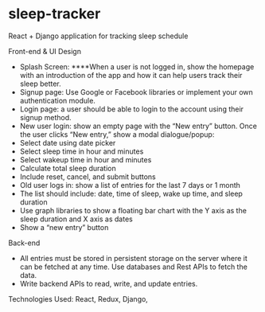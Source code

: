 # sleep-tracker
React + Django application for tracking sleep schedule 

Front-end & UI Design

* Splash Screen: ****When a user is not logged in, show the homepage with an introduction of the app and how it can help users track their sleep   better.
* Signup page: Use Google or Facebook libraries or implement your own authentication module.
* Login page: a user should be able to login to the account using their signup method.
* New user login: show an empty page with the “New entry” button. Once the user clicks “New entry,” show a modal dialogue/popup:
* Select date using date picker
* Select sleep time in hour and minutes
* Select wakeup time in hour and minutes
* Calculate total sleep duration
* Include reset, cancel, and submit buttons
* Old user logs in: show a list of entries for the last 7 days or 1 month
* The list should include: date, time of sleep, wake up time, and sleep duration
* Use graph libraries to show a floating bar chart with the Y axis as the sleep duration and X axis as dates
* Show a “new entry” button

Back-end

* All entries must be stored in persistent storage on the server where it can be fetched at any time. Use databases and Rest APIs to fetch the data.
* Write backend APIs to read, write, and update entries.

Technologies Used:
React, Redux, Django,
